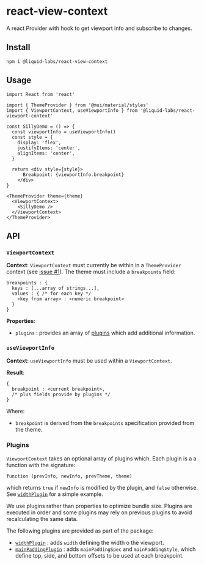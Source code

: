 # react-view-context

A react Provider with hook to get viewport info and subscribe to changes.

## Install

    npm i @liquid-labs/react-view-context

## Usage

    import React from 'react'

    import { ThemeProvider } from '@mui/material/styles'
    import { ViewportContext, useViewportInfo } from '@liquid-labs/react-viewport-context'

    const SillyDemo = () => {
      const viewportInfo = useViewportInfo()
      const style = {
        display: 'flex',
        justifyItems: 'center',
        alignItems: 'center',
      }

      return <div style={style}>
          Breakpoint: {viewportInfo.breakpoint}
        </div>
    }

    <ThemeProvider theme={theme}
      <ViewportContext>
        <SillyDemo />
      </ViewportContext>
    </ThemeProvider>

## API

### `ViewportContext`

**Context**:
`ViewportContext` must currently be within in a `ThemeProvider` context (see
[issue #1](https://github.com/Liquid-Labs/react-viewport-context/issues/1)). The
theme must include a `breakpoints` field:

```
breakpoints : {
  keys : [...array of strings...],
  values : { /* for each key */
    <key from array> : <numeric breakpoint>
  }
}
```
**Properties**:
* `plugins` : provides an array of [plugins](#plugins) which add additional
information.

### `useViewportInfo`

**Context**:
`useViewportInfo` must be used within a `ViewportContext`.

**Result**:

```
{
  breakpoint : <current breakpoint>,
  /* plus fields provide by plugins */
}
```
Where:
* `breakpoint` is derived from the `breakpoints` specification provided from
the theme.

### Plugins

`ViewportContext` takes an optional array of plugins which. Each plugin is a
a function with the signature:

    function (prevInfo, newInfo, prevTheme, theme)

which returns `true` if `newInfo` is modified by the plugin, and `false`
otherwise. See [`widthPlugin`](https://github.com/Liquid-Labs/react-viewport-context/blob/master/js/components/contexts/widthPlugin.js)
for a simple example.

We use plugins rather than properties to optimize bundle size. Plugins are
executed in order and some plugins may rely on previous plugins to avoid
recalculating the same data.

The following plugins are provided as part of the package:

* [`widthPlugin`](https://github.com/Liquid-Labs/react-viewport-context/blob/master/js/components/contexts/widthPlugin.js) :
  adds `width` defining the width o the viewport.
* [`mainPaddingPlugin`]((https://github.com/Liquid-Labs/react-viewport-context/blob/master/js/components/contexts/mainPaddingPlugin.js)) :
  adds `mainPaddingSpec` and `mainPaddingStyle`, which define top, side, and
  bottom offsets to be used at each breakpoint.
